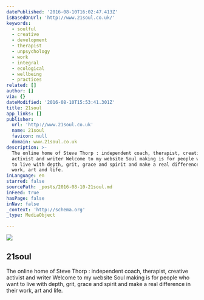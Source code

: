 ```yaml
---
datePublished: '2016-08-10T16:02:47.413Z'
isBasedOnUrl: 'http://www.21soul.co.uk/'
keywords:
  - soulful
  - creative
  - development
  - therapist
  - unpsychology
  - work
  - integral
  - ecological
  - wellbeing
  - practices
related: []
author: []
via: {}
dateModified: '2016-08-10T15:53:41.301Z'
title: 21soul
app_links: []
publisher:
  url: 'http://www.21soul.co.uk'
  name: 21soul
  favicon: null
  domain: www.21soul.co.uk
description: >-
  The online home of Steve Thorp : independent coach, therapist, creative
  activist and writer Welcome to my website Soul making is for people who want
  to live with depth, grit, grace and spirit and make a real difference in their
  work, art and life.
inLanguage: en
starred: false
sourcePath: _posts/2016-08-10-21soul.md
inFeed: true
hasPage: false
inNav: false
_context: 'http://schema.org'
_type: MediaObject

---
```

<article style=""><img src="http://www.21soul.co.uk/communities/9/004/012/405/769//images/4604533856.jpg" /><h1>21soul</h1><p>The online home of Steve Thorp : independent coach, therapist, creative activist and writer Welcome to my website Soul making is for people who want to live with depth, grit, grace and spirit and make a real difference in their work, art and life.</p></article>